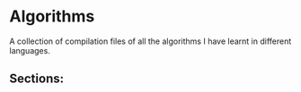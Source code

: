# Algorithms
A collection of compilation files of all the algorithms I have learnt in different languages.
<h2>Sections:</h2>
